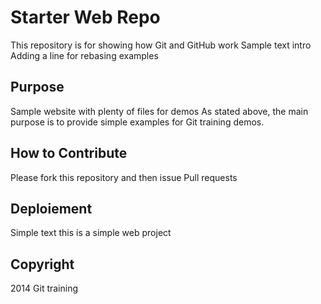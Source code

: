 # Starter Web Repo

This repository is for showing how Git and GitHub work
Sample text intro
Adding a line for rebasing examples

## Purpose

Sample website with plenty of files for demos
As stated above, the main purpose is to provide simple examples for Git training demos.

## How to Contribute
Please fork this repository and then issue Pull requests

## Deploiement
Simple text
this is a simple web project

## Copyright
2014 Git training 